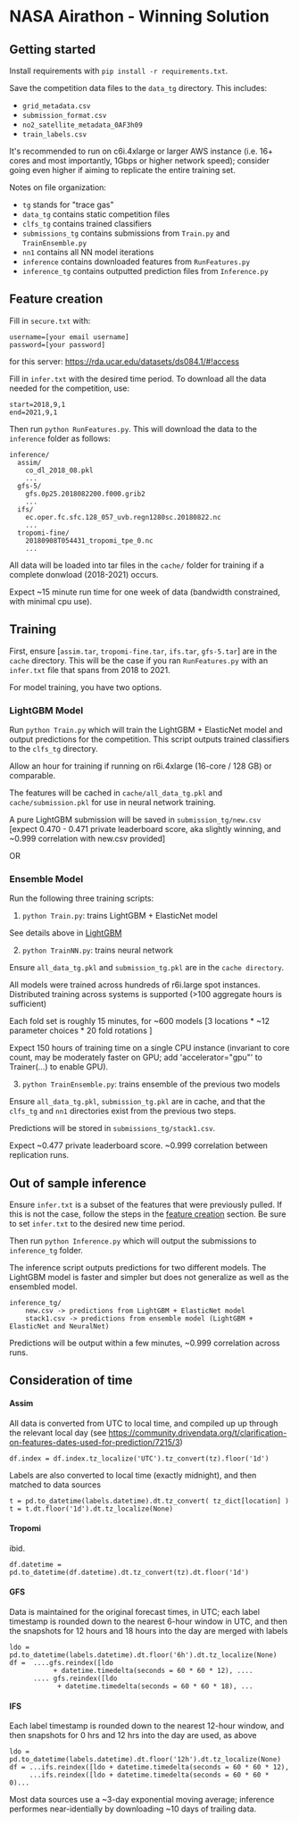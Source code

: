 # NASA Airathon - Winning Solution

## Getting started

Install requirements with `pip install -r requirements.txt`.

Save the competition data files to the `data_tg` directory. This includes:
- `grid_metadata.csv`
- `submission_format.csv`
- `no2_satellite_metadata_0AF3h09`
- `train_labels.csv`

It's recommended to run on c6i.4xlarge or larger AWS instance (i.e. 16+ cores and most importantly, 1Gbps or higher network speed); consider going even higher if aiming to replicate the entire training set.

Notes on file organization:
- `tg` stands for "trace gas"
- `data_tg` contains static competition files
- `clfs_tg` contains trained classifiers
- `submissions_tg` contains submissions from `Train.py` and `TrainEnsemble.py`
- `nn1` contains all NN model iterations
- `inference` contains downloaded features from `RunFeatures.py`
- `inference_tg` contains outputted prediction files from `Inference.py`


## Feature creation

Fill in `secure.txt` with:
```
username=[your email username]
password=[your password]
```
for this server: https://rda.ucar.edu/datasets/ds084.1/#!access

Fill in `infer.txt` with the desired time period. To download all the data needed for the competition, use:
```
start=2018,9,1
end=2021,9,1
```

Then run `python RunFeatures.py`. This will download the data to the `inference` folder as follows:
```
inference/
  assim/
	co_dl_2018_08.pkl
	...
  gfs-5/
    gfs.0p25.2018082200.f000.grib2
	...
  ifs/
	ec.oper.fc.sfc.128_057_uvb.regn1280sc.20180822.nc
	...
  tropomi-fine/
    20180908T054431_tropomi_tpe_0.nc
	...
```

All data will be loaded into tar files in the `cache/` folder for training if a complete donwload (2018-2021) occurs.

Expect ~15 minute run time for one week of data (bandwidth constrained, with minimal cpu use).

## Training

First, ensure [`assim.tar`, `tropomi-fine.tar`, `ifs.tar`, `gfs-5.tar`] are in the `cache` directory. This will be the case if you ran `RunFeatures.py` with an `infer.txt` file that spans from 2018 to 2021.

For model training, you have two options.

### LightGBM Model

Run `python Train.py` which will train the LightGBM + ElasticNet model and output predictions for the competition. This script outputs trained classifiers to the `clfs_tg` directory.

Allow an hour for training if running on r6i.4xlarge (16-core / 128 GB) or comparable.

The features will be cached in `cache/all_data_tg.pkl` and `cache/submission.pkl` for use in neural network training.

A pure LightGBM submission will be saved in `submission_tg/new.csv` [expect 0.470 - 0.471 private leaderboard score, aka slightly winning, and ~0.999 correlation with new.csv provided]

OR

### Ensemble Model

Run the following three training scripts:

1. `python Train.py`: trains LightGBM + ElasticNet model

See details above in [LightGBM](#lightgbm-model)

2. `python TrainNN.py`: trains neural network 

Ensure `all_data_tg.pkl` and `submission_tg.pkl` are in the `cache directory`.

All models were trained across hundreds of r6i.large spot instances. Distributed training across systems is supported (>100 aggregate hours is sufficient)

Each fold set is roughly 15 minutes, for ~600 models
   [3 locations * ~12 parameter choices * 20 fold rotations ]

Expect 150 hours of training time on a single CPU instance (invariant to core count, may be moderately faster on GPU; add 'accelerator="gpu"' to Trainer(...) to enable GPU). 

3. `python TrainEnsemble.py`: trains ensemble of the previous two models

Ensure `all_data_tg.pkl`, `submission_tg.pkl` are in cache, and that the `clfs_tg` and `nn1` directories exist from the previous two steps.

Predictions will be stored in `submissions_tg/stack1.csv`. 

Expect ~0.477 private leaderboard score. ~0.999 correlation between replication runs.

## Out of sample inference

Ensure `infer.txt` is a subset of the features that were previously pulled. If this is not the case, follow the steps in the [feature creation](#feature-creation) section. Be sure to set `infer.txt` to the desired new time period.

Then run `python Inference.py` which will output the submissions to `inference_tg` folder.

The inference script outputs predictions for two different models. The LightGBM model is faster and simpler but does not generalize as well as the ensembled model.
```
inference_tg/
	new.csv -> predictions from LightGBM + ElasticNet model
	stack1.csv -> predictions from ensemble model (LightGBM + ElasticNet and NeuralNet)
```	

Predictions will be output within a few minutes, ~0.999 correlation across runs.

## Consideration of time

#### Assim

All data is converted from UTC to local time, and compiled up up through the relevant local day (see https://community.drivendata.org/t/clarification-on-features-dates-used-for-prediction/7215/3)

```
df.index = df.index.tz_localize('UTC').tz_convert(tz).floor('1d')
```

Labels are also converted to local time (exactly midnight), and then matched to data sources

```
t = pd.to_datetime(labels.datetime).dt.tz_convert( tz_dict[location] )
t = t.dt.floor('1d').dt.tz_localize(None)
```

#### Tropomi

ibid.

```
df.datetime = pd.to_datetime(df.datetime).dt.tz_convert(tz).dt.floor('1d')
```

#### GFS

Data is maintained for the original forecast times, in UTC; each label timestamp is rounded down to the nearest 6-hour window in UTC, and then the snapshots for 12 hours and 18 hours into the day are merged with labels

```
ldo = pd.to_datetime(labels.datetime).dt.floor('6h').dt.tz_localize(None)
df =  ....gfs.reindex([ldo
		   + datetime.timedelta(seconds = 60 * 60 * 12), ....
	  .... gfs.reindex([ldo
			+ datetime.timedelta(seconds = 60 * 60 * 18), ...
```

#### IFS

Each label timestamp is rounded down to the nearest 12-hour window, and then snapshots for 0 hrs and 12 hrs into the day are used, as above

```
ldo = pd.to_datetime(labels.datetime).dt.floor('12h').dt.tz_localize(None)
df = ...ifs.reindex([ldo + datetime.timedelta(seconds = 60 * 60 * 12), 
	 ...ifs.reindex([ldo + datetime.timedelta(seconds = 60 * 60 * 0)...
```

Most data sources use a ~3-day exponential moving average; inference performes near-identially by downloading ~10 days of trailing data.